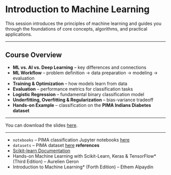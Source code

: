 # Introduction to Machine Learning

This session introduces the principles of machine learning and guides you through the foundations of core concepts, algorithms, and practical applications.

---

## Course Overview

* **ML vs. AI vs. Deep Learning** – key differences and connections
* **ML Workflow** – problem definition → data preparation → modeling → evaluation
* **Training & Optimization** – how models learn from data
* **Evaluation** – performance metrics for classification tasks
* **Logistic Regression** – fundamental binary classification model
* **Underfitting, Overfitting & Regularization** – bias-variance tradeoff
* **Hands-on Example** – classification on the **PIMA Indians Diabetes dataset**

---

You can download the slides [here](ML_intro_ScaDSAI_2025.pdf).

---

* `notebooks` – PIMA classification Jupyter notebooks [here](https://github.com/ScaDS/ai4medicine-2025/blob/main/day2.2_ml_introduction/Binary_Classification_PIMA.ipynb)
* `datasets` – PIMA dataset [here](https://github.com/ScaDS/ai4medicine-2025/blob/main/day2.2_ml_introduction/PIMA_Indians_Diabetes.csv)
**references** 
* [Scikit-learn Documentation](https://scikit-learn.org/stable/)
* Hands-on Machine Learning with Scikit-Learn, Keras & TensorFlow* (Third Edition) – Aurelien Geron
* Introduction to Machine Learning* (Forth Edition) – Ethem Alpaydin


